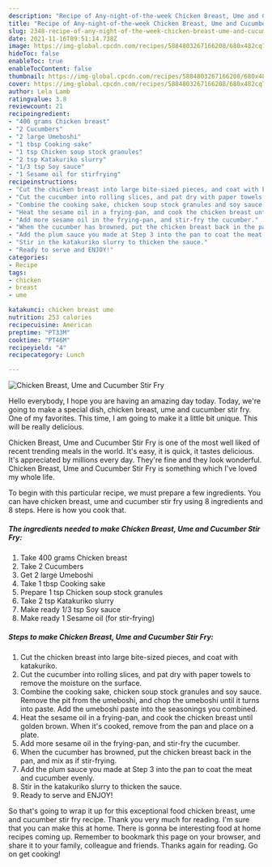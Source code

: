 ```yaml
---
description: "Recipe of Any-night-of-the-week Chicken Breast, Ume and Cucumber Stir Fry"
title: "Recipe of Any-night-of-the-week Chicken Breast, Ume and Cucumber Stir Fry"
slug: 2348-recipe-of-any-night-of-the-week-chicken-breast-ume-and-cucumber-stir-fry
date: 2021-11-16T09:51:14.738Z
image: https://img-global.cpcdn.com/recipes/5884803267166208/680x482cq70/chicken-breast-ume-and-cucumber-stir-fry-recipe-main-photo.jpg
hideToc: false
enableToc: true
enableTocContent: false
thumbnail: https://img-global.cpcdn.com/recipes/5884803267166208/680x482cq70/chicken-breast-ume-and-cucumber-stir-fry-recipe-main-photo.jpg
cover: https://img-global.cpcdn.com/recipes/5884803267166208/680x482cq70/chicken-breast-ume-and-cucumber-stir-fry-recipe-main-photo.jpg
author: Lela Lamb
ratingvalue: 3.8
reviewcount: 21
recipeingredient:
- "400 grams Chicken breast"
- "2 Cucumbers"
- "2 large Umeboshi"
- "1 tbsp Cooking sake"
- "1 tsp Chicken soup stock granules"
- "2 tsp Katakuriko slurry"
- "1/3 tsp Soy sauce"
- "1 Sesame oil for stirfrying"
recipeinstructions:
- "Cut the chicken breast into large bite-sized pieces, and coat with katakuriko."
- "Cut the cucumber into rolling slices, and pat dry with paper towels to remove the moisture on the surface."
- "Combine the cooking sake, chicken soup stock granules and soy sauce. Remove the pit from the umeboshi, and chop the umeboshi until it turns into paste. Add the umeboshi paste into the seasonings you combined."
- "Heat the sesame oil in a frying-pan, and cook the chicken breast until golden brown. When it&#39;s cooked, remove from the pan and place on a plate."
- "Add more sesame oil in the frying-pan, and stir-fry the cucumber."
- "When the cucumber has browned, put the chicken breast back in the pan, and mix as if stir-frying."
- "Add the plum sauce you made at Step 3 into the pan to coat the meat and cucumber evenly."
- "Stir in the katakuriko slurry to thicken the sauce."
- "Ready to serve and ENJOY!"
categories:
- Recipe
tags:
- chicken
- breast
- ume

katakunci: chicken breast ume 
nutrition: 253 calories
recipecuisine: American
preptime: "PT33M"
cooktime: "PT46M"
recipeyield: "4"
recipecategory: Lunch

---
```



![Chicken Breast, Ume and Cucumber Stir Fry](https://img-global.cpcdn.com/recipes/5884803267166208/680x482cq70/chicken-breast-ume-and-cucumber-stir-fry-recipe-main-photo.jpg)

Hello everybody, I hope you are having an amazing day today. Today, we're going to make a special dish, chicken breast, ume and cucumber stir fry. One of my favorites. This time, I am going to make it a little bit unique. This will be really delicious.



Chicken Breast, Ume and Cucumber Stir Fry is one of the most well liked of recent trending meals in the world. It's easy, it is quick, it tastes delicious. It's appreciated by millions every day. They're fine and they look wonderful. Chicken Breast, Ume and Cucumber Stir Fry is something which I've loved my whole life.


To begin with this particular recipe, we must prepare a few ingredients. You can have chicken breast, ume and cucumber stir fry using 8 ingredients and 8 steps. Here is how you cook that.

<!--inarticleads1-->

##### The ingredients needed to make Chicken Breast, Ume and Cucumber Stir Fry:

1. Take 400 grams Chicken breast
1. Take 2 Cucumbers
1. Get 2 large Umeboshi
1. Take 1 tbsp Cooking sake
1. Prepare 1 tsp Chicken soup stock granules
1. Take 2 tsp Katakuriko slurry
1. Make ready 1/3 tsp Soy sauce
1. Make ready 1 Sesame oil (for stir-frying)




<!--inarticleads2-->

##### Steps to make Chicken Breast, Ume and Cucumber Stir Fry:

1. Cut the chicken breast into large bite-sized pieces, and coat with katakuriko.
1. Cut the cucumber into rolling slices, and pat dry with paper towels to remove the moisture on the surface.
1. Combine the cooking sake, chicken soup stock granules and soy sauce. Remove the pit from the umeboshi, and chop the umeboshi until it turns into paste. Add the umeboshi paste into the seasonings you combined.
1. Heat the sesame oil in a frying-pan, and cook the chicken breast until golden brown. When it&#39;s cooked, remove from the pan and place on a plate.
1. Add more sesame oil in the frying-pan, and stir-fry the cucumber.
1. When the cucumber has browned, put the chicken breast back in the pan, and mix as if stir-frying.
1. Add the plum sauce you made at Step 3 into the pan to coat the meat and cucumber evenly.
1. Stir in the katakuriko slurry to thicken the sauce.
1. Ready to serve and ENJOY!



So that's going to wrap it up for this exceptional food chicken breast, ume and cucumber stir fry recipe. Thank you very much for reading. I'm sure that you can make this at home. There is gonna be interesting food at home recipes coming up. Remember to bookmark this page on your browser, and share it to your family, colleague and friends. Thanks again for reading. Go on get cooking!
